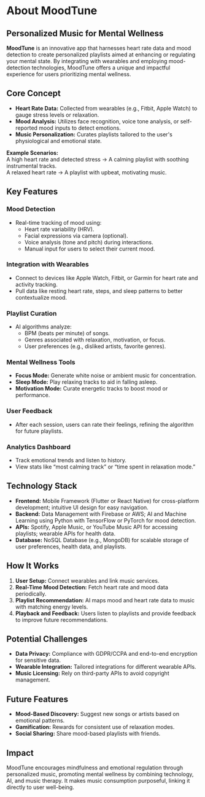<!DOCTYPE html>
<html lang="en">
<body>
    <h1>About MoodTune</h1>
    <h2>Personalized Music for Mental Wellness</h2>
    <p><strong>MoodTune</strong> is an innovative app that harnesses heart rate data and mood detection to create personalized playlists aimed at enhancing or regulating your mental state. By integrating with wearables and employing mood-detection technologies, MoodTune offers a unique and impactful experience for users prioritizing mental wellness.</p>
    <h2>Core Concept</h2>
    <ul>
        <li><strong>Heart Rate Data:</strong> Collected from wearables (e.g., Fitbit, Apple Watch) to gauge stress levels or relaxation.</li>
        <li><strong>Mood Analysis:</strong> Utilizes face recognition, voice tone analysis, or self-reported mood inputs to detect emotions.</li>
        <li><strong>Music Personalization:</strong> Curates playlists tailored to the user's physiological and emotional state.</li>
    </ul>
    <div class="example">
        <strong>Example Scenarios:</strong><br>
        A high heart rate and detected stress → A calming playlist with soothing instrumental tracks.<br>
        A relaxed heart rate → A playlist with upbeat, motivating music.
    </div>
    <h2>Key Features</h2>
    <h3>Mood Detection</h3>
    <ul>
        <li>Real-time tracking of mood using:
            <ul>
                <li>Heart rate variability (HRV).</li>
                <li>Facial expressions via camera (optional).</li>
                <li>Voice analysis (tone and pitch) during interactions.</li>
                <li>Manual input for users to select their current mood.</li>
            </ul>
        </li>
    </ul>
    <h3>Integration with Wearables</h3>
    <ul>
        <li>Connect to devices like Apple Watch, Fitbit, or Garmin for heart rate and activity tracking.</li>
        <li>Pull data like resting heart rate, steps, and sleep patterns to better contextualize mood.</li>
    </ul>
    <h3>Playlist Curation</h3>
    <ul>
        <li>AI algorithms analyze:
            <ul>
                <li>BPM (beats per minute) of songs.</li>
                <li>Genres associated with relaxation, motivation, or focus.</li>
                <li>User preferences (e.g., disliked artists, favorite genres).</li>
            </ul>
        </li>
    </ul>
    <h3>Mental Wellness Tools</h3>
    <ul>
        <li><strong>Focus Mode:</strong> Generate white noise or ambient music for concentration.</li>
        <li><strong>Sleep Mode:</strong> Play relaxing tracks to aid in falling asleep.</li>
        <li><strong>Motivation Mode:</strong> Curate energetic tracks to boost mood or performance.</li>
    </ul>
    <h3>User Feedback</h3>
    <ul>
        <li>After each session, users can rate their feelings, refining the algorithm for future playlists.</li>
    </ul>
    <h3>Analytics Dashboard</h3>
    <ul>
        <li>Track emotional trends and listen to history.</li>
        <li>View stats like “most calming track” or “time spent in relaxation mode.”</li>
    </ul>
    <h2>Technology Stack</h2>
    <ul>
        <li><strong>Frontend:</strong> Mobile Framework (Flutter or React Native) for cross-platform development; intuitive UI design for easy navigation.</li>
        <li><strong>Backend:</strong> Data Management with Firebase or AWS; AI and Machine Learning using Python with TensorFlow or PyTorch for mood detection.</li>
        <li><strong>APIs:</strong> Spotify, Apple Music, or YouTube Music API for accessing playlists; wearable APIs for health data.</li>
        <li><strong>Database:</strong> NoSQL Database (e.g., MongoDB) for scalable storage of user preferences, health data, and playlists.</li>
    </ul>
    <h2>How It Works</h2>
    <ol>
        <li><strong>User Setup:</strong> Connect wearables and link music services.</li>
        <li><strong>Real-Time Mood Detection:</strong> Fetch heart rate and mood data periodically.</li>
        <li><strong>Playlist Recommendation:</strong> AI maps mood and heart rate data to music with matching energy levels.</li>
        <li><strong>Playback and Feedback:</strong> Users listen to playlists and provide feedback to improve future recommendations.</li>
    </ol>
    <h2>Potential Challenges</h2>
    <ul>
        <li><strong>Data Privacy:</strong> Compliance with GDPR/CCPA and end-to-end encryption for sensitive data.</li>
        <li><strong>Wearable Integration:</strong> Tailored integrations for different wearable APIs.</li>
        <li><strong>Music Licensing:</strong> Rely on third-party APIs to avoid copyright management.</li>
    </ul>
    <h2>Future Features</h2>
    <ul>
        <li><strong>Mood-Based Discovery:</strong> Suggest new songs or artists based on emotional patterns.</li>
        <li><strong>Gamification:</strong> Rewards for consistent use of relaxation modes.</li>
        <li><strong>Social Sharing:</strong> Share mood-based playlists with friends.</li>
    </ul>
    <h2>Impact</h2>
    <p>MoodTune encourages mindfulness and emotional regulation through personalized music, promoting mental wellness by combining technology, AI, and music therapy. It makes music consumption purposeful, linking it directly to user well-being.</p>
</body>
</html>
